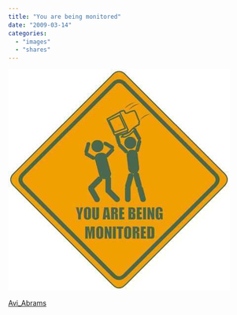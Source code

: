 ```yaml
---
title: "You are being monitored"
date: "2009-03-14"
categories: 
  - "images"
  - "shares"
---
```


![](images/4wnP83SaFl1u0ysb5H3JuBCVo1_500.jpg)

[Avi\_Abrams](http://flickr.com/photos/avi_abrams)
